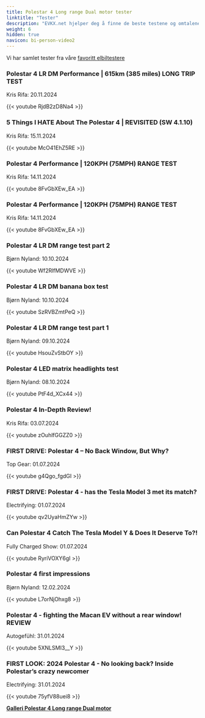 ```yaml
---
title: Polestar 4 Long range Dual motor tester
linktitle: "Tester"
description: "EVKX.net hjelper deg å finne de beste testene og omtalene av denne modellen."
weight: 6
hidden: true
navicon: bi-person-video2
---
```

Vi har samlet tester fra våre [favoritt elbiltestere](../../../../../guides/evreviewers/)

<div class="container text-center shadow p-2 pe-4 mb-5 bg-body-tertiary rounded border">
<h3>Polestar 4 LR DM Performance | 615km (385 miles) LONG TRIP TEST</h3>
<p>Kris Rifa: 20.11.2024</p>

{{< youtube RjdB2zD8Na4 >}}

</div>
<div class="container text-center shadow p-2 pe-4 mb-5 bg-body-tertiary rounded border">
<h3>5 Things I HATE About The Polestar 4 | REVISITED (SW 4.1.10)</h3>
<p>Kris Rifa: 15.11.2024</p>

{{< youtube McO41EhZ5RE >}}

</div>
<div class="container text-center shadow p-2 pe-4 mb-5 bg-body-tertiary rounded border">
<h3>Polestar 4 Performance | 120KPH (75MPH) RANGE TEST</h3>
<p>Kris Rifa: 14.11.2024</p>

{{< youtube 8FvGbXEw_EA >}}

</div>
<div class="container text-center shadow p-2 pe-4 mb-5 bg-body-tertiary rounded border">
<h3>Polestar 4 Performance | 120KPH (75MPH) RANGE TEST</h3>
<p>Kris Rifa: 14.11.2024</p>

{{< youtube 8FvGbXEw_EA >}}

</div>
<div class="container text-center shadow p-2 pe-4 mb-5 bg-body-tertiary rounded border">
<h3>Polestar 4 LR DM range test part 2</h3>
<p>Bjørn Nyland: 10.10.2024</p>

{{< youtube Wf2RlfMDWVE >}}

</div>
<div class="container text-center shadow p-2 pe-4 mb-5 bg-body-tertiary rounded border">
<h3>Polestar 4 LR DM banana box test</h3>
<p>Bjørn Nyland: 10.10.2024</p>

{{< youtube SzRVBZmtPeQ >}}

</div>
<div class="container text-center shadow p-2 pe-4 mb-5 bg-body-tertiary rounded border">
<h3>Polestar 4 LR DM range test part 1</h3>
<p>Bjørn Nyland: 09.10.2024</p>

{{< youtube HsouZvStbOY >}}

</div>
<div class="container text-center shadow p-2 pe-4 mb-5 bg-body-tertiary rounded border">
<h3>Polestar 4 LED matrix headlights test</h3>
<p>Bjørn Nyland: 08.10.2024</p>

{{< youtube PtF4d_XCx44 >}}

</div>
<div class="container text-center shadow p-2 pe-4 mb-5 bg-body-tertiary rounded border">
<h3>Polestar 4 In-Depth Review!</h3>
<p>Kris Rifa: 03.07.2024</p>

{{< youtube zOuhlfGGZZ0 >}}

</div>
<div class="container text-center shadow p-2 pe-4 mb-5 bg-body-tertiary rounded border">
<h3>FIRST DRIVE: Polestar 4 – No Back Window, But Why?</h3>
<p>Top Gear: 01.07.2024</p>

{{< youtube g4Qgo_fgdGI >}}

</div>
<div class="container text-center shadow p-2 pe-4 mb-5 bg-body-tertiary rounded border">
<h3>FIRST DRIVE: Polestar 4 - has the Tesla Model 3 met its match?</h3>
<p>Electrifying: 01.07.2024</p>

{{< youtube qv2UyaHmZYw >}}

</div>
<div class="container text-center shadow p-2 pe-4 mb-5 bg-body-tertiary rounded border">
<h3>Can Polestar 4 Catch The Tesla Model Y & Does It Deserve To?!</h3>
<p>Fully Charged Show: 01.07.2024</p>

{{< youtube RyriVOXY6gI >}}

</div>
<div class="container text-center shadow p-2 pe-4 mb-5 bg-body-tertiary rounded border">
<h3>Polestar 4 first impressions</h3>
<p>Bjørn Nyland: 12.02.2024</p>

{{< youtube L7orNjOhxg8 >}}

</div>
<div class="container text-center shadow p-2 pe-4 mb-5 bg-body-tertiary rounded border">
<h3>Polestar 4 - fighting the Macan EV without a rear window! REVIEW</h3>
<p>Autogefühl: 31.01.2024</p>

{{< youtube 5XNLSMI3__Y >}}

</div>
<div class="container text-center shadow p-2 pe-4 mb-5 bg-body-tertiary rounded border">
<h3>FIRST LOOK: 2024 Polestar 4 - No looking back? Inside Polestar’s crazy newcomer</h3>
<p>Electrifying: 31.01.2024</p>

{{< youtube 75yfV88uei8 >}}

</div>
<div class="mt-3 mb-3">
<a href="../gallery/" class="text-decoration-none text-black">
<strong><i class="bi-arrow-left"></i>Galleri  </strong>
</a>
<a href="../" class="text-decoration-none text-black float-end">
<strong>Polestar 4 Long range Dual motor <i class="bi-arrow-right"></i></strong>
</a>
</div>
